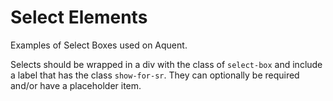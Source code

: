 # Select Elements

Examples of Select Boxes used on Aquent.

Selects should be wrapped in a div with the class of `select-box` and include a label that has the class `show-for-sr`.
They can optionally be required and/or have a placeholder item.
